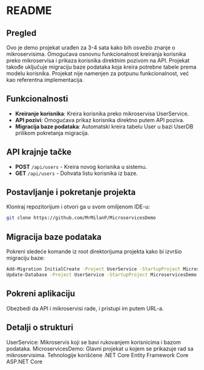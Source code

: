 # README

## Pregled
Ovo je demo projekat urađen za 3-4 sata kako bih osvežio znanje o mikroservisima. Omogućava osnovnu funkcionalnost kreiranja korisnika preko mikroservisa i prikaza korisnika direktnim pozivom na API. Projekat takođe uključuje migraciju baze podataka koja kreira potrebne tabele prema modelu korisnika. Projekat nije namenjen za potpunu funkcionalnost, već kao referentna implementacija.

## Funkcionalnosti
- **Kreiranje korisnika**: Kreira korisnika preko mikroservisa UserService.
- **API pozivi**: Omogućava prikaz korisnika direktno putem API poziva.
- **Migracija baze podataka**: Automatski kreira tabelu User u bazi UserDB prilikom pokretanja migracija.

## API krajnje tačke
- **POST** `/api/users` - Kreira novog korisnika u sistemu.
- **GET** `/api/users` - Dohvata listu korisnika iz baze.

## Postavljanje i pokretanje projekta
Kloniraj repozitorijum i otvori ga u svom omiljenom IDE-u:

```bash
git clone https://github.com/MrMilanP/MicroservicesDemo

```


## Migracija baze podataka
Pokreni sledeće komande iz root direktorijuma projekta kako bi izvršio migraciju baze:
```bash
Add-Migration InitialCreate -Project UserService -StartupProject MicroservicesDemo
Update-Database -Project UserService -StartupProject MicroservicesDemo
```

## Pokreni aplikaciju
Obezbedi da API i mikroservisi rade, i pristupi im putem URL-a.

## Detalji o strukturi
UserService: Mikroservis koji se bavi rukovanjem korisnicima i bazom podataka.
MicroservicesDemo: Glavni projekat u kojem se prikazuje rad sa mikroservisima.
Tehnologije korišćene
.NET Core
Entity Framework Core
ASP.NET Core
